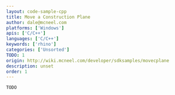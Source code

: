 ```yaml
---
layout: code-sample-cpp
title: Move a Construction Plane
author: dale@mcneel.com
platforms: ['Windows']
apis: ['C/C++']
languages: ['C/C++']
keywords: ['rhino']
categories: ['Unsorted']
TODO: 1
origin: http://wiki.mcneel.com/developer/sdksamples/movecplane
description: unset
order: 1
---
```


```cpp
TODO
```

